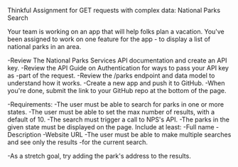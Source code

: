 Thinkful Assignment for GET requests with complex data:
National Parks Search

Your team is working on an app that will help folks plan a vacation. You've been assigned to work on one feature for the app - to display a list of national parks in an area.

-Review The National Parks Services API documentation and create an API key.
    -Review the API Guide on Authentication for ways to pass your API key as -part of the request.
-Review the /parks endpoint and data model to understand how it works.
-Create a new app and push it to GitHub.
-When you're done, submit the link to your GitHub repo at the bottom of the page.

-Requirements:
    -The user must be able to search for parks in one or more states.
    -The user must be able to set the max number of results, with a default of  10.
    -The search must trigger a call to NPS's API.
    -The parks in the given state must be displayed on the page. Include at     least:
        -Full name
        -Description
        -Website URL
    -The user must be able to make multiple searches and see only the results   -for the current search.

-As a stretch goal, try adding the park's address to the results.